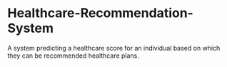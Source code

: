 # Healthcare-Recommendation-System
A system predicting a healthcare score for an individual based on which they can be recommended healthcare plans.
